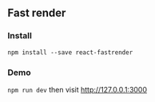 ## Fast render

### Install
`npm install --save react-fastrender`

### Demo
`npm run dev` then visit http://127.0.0.1:3000
